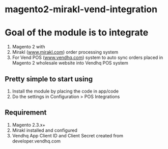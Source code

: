 # magento2-mirakl-vend-integration

# Goal of the module is to integrate
1. Magento 2 with
2. Mirakl (www.mirakl.com) order processing system
3. For Vend POS (www.vendhq.com) system to auto sync orders placed in Magento 2 wholesale website into Vendhq POS system

## Pretty simple to start using

1. Install the module by placing the code in app/code
2. Do the settings in Configuration > POS Integrations

## Requirement
1. Magento 2.3.x+
2. Mirakl installed and configured
3. Vendhq App Client ID and Client Secret created from developer.vendhq.com
